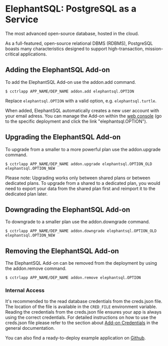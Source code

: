 # ElephantSQL: PostgreSQL as a Service

The most advanced open-source database, hosted in the cloud.

As a full-featured, open-source relational DBMS (RDBMS), PostgreSQL boasts many characteristics designed to support high-transaction, mission-critical applications.

## Adding the ElephantSQL Add-on

To add the ElephantSQL Add-on use the addon.add command.

~~~
$ cctrlapp APP_NAME/DEP_NAME addon.add elephantsql.OPTION
~~~
Replace `elephantsql.OPTION` with a valid option, e.g. `elephantsql.turtle`.

When added, ElephantSQL automatically creates a new user account with your email adress. You can manage the Add-on within the [web console](https://www.cloudcontrol.com/console) (go to the specific deployment and click the link "elephantsql.OPTION").

## Upgrading the ElephantSQL Add-on

To upgrade from a smaller to a more powerful plan use the addon.upgrade command.

~~~
$ cctrlapp APP_NAME/DEP_NAME addon.upgrade elephantsql.OPTION_OLD elephantsql.OPTION_NEW
~~~

Please note: Upgrading works only between shared plans or between dedicated
plans. To upgrade from a shared to a dedicated plan, you would need to export
your data from the shared plan first and reimport it to the dedicated plan
later.

## Downgrading the ElephantSQL Add-on

To downgrade to a smaller plan use the addon.downgrade command.

~~~
$ cctrlapp APP_NAME/DEP_NAME addon.downgrade elephantsql.OPTION_OLD elephantsql.OPTION_NEW
~~~

## Removing the ElephantSQL Add-on

The ElephantSQL Add-on can be removed from the deployment by using the addon.remove command.

~~~
$ cctrlapp APP_NAME/DEP_NAME addon.remove elephantsql.OPTION
~~~

### Internal Access

It's recommended to the read database credentials from the creds.json file. The location of the file is available in the `CRED_FILE` environment variable. Reading the credentials from the creds.json file ensures your app is always using the correct credentials. For detailed instructions on how to use the creds.json file please refer to the section about [Add-on Credentials](https://www.cloudcontrol.com/dev-center/platform-documentation#add-ons) in the general documentation.

You can also find a ready-to-deploy example application on [Github](https://github.com/ElephantSQL/ruby-postgresql-example.git).
